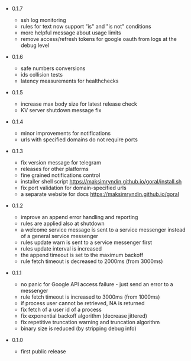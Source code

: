* 0.1.7
    * ssh log monitoring
    * rules for text now support "is" and "is not" conditions
    * more helpful message about usage limits
    * remove access/refresh tokens for google oauth from logs at the debug level

* 0.1.6
    * safe numbers conversions
    * ids collision tests
    * latency measurements for healthchecks

* 0.1.5
    * increase max body size for latest release check
    * KV server shutdown message fix

* 0.1.4
    * minor improvements for notifications
    * urls with specified domains do not require ports

* 0.1.3
    * fix version message for telegram
    * releases for other platforms
    * fine grained notifications control
    * installer shell script https://maksimryndin.github.io/goral/install.sh
    * fix port validation for domain-specified urls
    * a separate website for docs https://maksimryndin.github.io/goral

* 0.1.2
    * improve an append error handling and reporting
    * rules are applied also at shutdown
    * a welcome service message is sent to a service messenger instead of a general service messenger
    * rules update warn is sent to a service messenger first
    * rules update interval is increased
    * the append timeout is set to the maximum backoff
    * rule fetch timeout is decreased to 2000ms (from 3000ms)

* 0.1.1
    * no panic for Google API access failure - just send an error to a messenger
    * rule fetch timeout is increased to 3000ms (from 1000ms)
    * if process user cannot be retrieved, NA is returned
    * fix fetch of a user id of a process
    * fix exponential backoff algorithm (decrease jittered)
    * fix repetitive truncation warning and truncation algorithm
    * binary size is reduced (by stripping debug info)

* 0.1.0
    * first public release 
